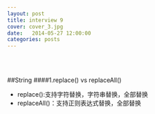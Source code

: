```yaml
---
layout: post
title: interview 9
cover: cover_3.jpg
date:   2014-05-27 12:00:00
categories: posts
---
```

<br/>
<br/>

##String
####1.replace() vs replaceAll()
+ replace():支持字符替换，字符串替换，全部替换
+ replaceAll()：支持正则表达式替换，全部替换